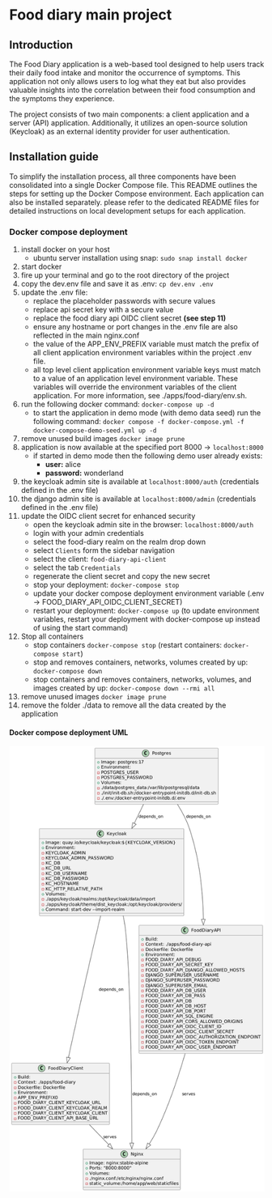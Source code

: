 # Food diary main project

## Introduction

The Food Diary application is a web-based tool designed to help users track their daily food intake and monitor the occurrence of symptoms. 
This application not only allows users to log what they eat but also provides valuable insights into the correlation between their food consumption and the symptoms they experience.

The project consists of two main components: a client application and a server (API) application. Additionally, it utilizes an open-source solution (Keycloak) as an external identity provider for user authentication.

## Installation guide
To simplify the installation process, all three components have been consolidated into a single Docker Compose file. This README outlines the steps for setting up the Docker Compose environment. 
Each application can also be installed separately. please refer to the dedicated README files for detailed instructions on local development setups for each application.

### Docker compose deployment
1. install docker on your host
   - ubuntu server installation using snap: `sudo snap install docker`
2. start docker
3. fire up your terminal and go to the root directory of the project
4. copy the dev.env file and save it as .env: `cp dev.env .env`
5. update the .env file:
   - replace the placeholder passwords with secure values
   - replace api secret key with a secure value
   - replace the food diary api OIDC client secret **(see step 11)** 
   - ensure any hostname or port changes in the .env file are also reflected in the main nginx.conf
   - the value of the APP_ENV_PREFIX variable must match the prefix of all client application environment variables within the project .env file. 
   - all top level client application environment variable keys must match to a value of an application level environment variable. These variables will override the environment variables of the client application. For more information, see ./apps/food-diary/env.sh.
6. run the following docker command: `docker-compose up -d`
   - to start the application in demo mode (with demo data seed) run the following command: `docker compose -f docker-compose.yml -f docker-compose-demo-seed.yml up -d`
7. remove unused build images `docker image prune`
8. application is now available at the specified port 8000 -> `localhost:8000`
   - if started in demo mode then the following demo user already exists:
      - **user:** alice 
      - **password:** wonderland 
9. the keycloak admin site is available at `localhost:8000/auth` (credentials defined in the .env file)
10. the django admin site is available at `localhost:8000/admin` (credentials defined in the .env file)
11. update the OIDC client secret for enhanced security
    - open the keycloak admin site in the browser: `localhost:8000/auth`
    - login with your admin credentials
    - select the food-diary realm on the realm drop down
    - select `Clients` form the sidebar navigation
    - select the client: `food-diary-api-client`
    - select the tab `Credentials`
    - regenerate the client secret and copy the new secret
    - stop your deployment: `docker-compose stop`
    - update your docker compose deployment environment variable (.env -> FOOD_DIARY_API_OIDC_CLIENT_SECRET) 
    - restart your deployment: `docker-compose up` (to update environment variables, restart your deployment with docker-compose up instead of using the start command)
12. Stop all containers
    - stop containers `docker-compose stop` (restart containers: `docker-compose start`)
    - stop and removes containers, networks, volumes created by up: `docker-compose down`
    - stop containers and removes containers, networks, volumes, and images created by up: `docker-compose down --rmi all`
13. remove unused images `docker image prune`
14. remove the folder ./data to remove all the data created by the application

#### Docker compose deployment UML
![plantuml](./docs/plantuml.png)